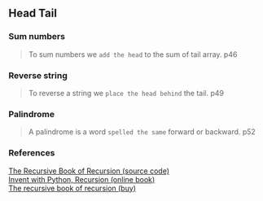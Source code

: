 ## Head Tail

### Sum numbers    
> To sum numbers we `add the head` to the sum of tail array. p46   

### Reverse string    
> To reverse a string we `place the head behind` the tail. p49  

### Palindrome    
> A palindrome is a word `spelled the same` forward or backward. p52  


### References

[The Recursive Book of Recursion (source code)](https://github.com/asweigart/the-recursive-book-of-recursion)  
[Invent with Python, Recursion (online book)](https://inventwithpython.com/recursion/)  
[The recursive book of recursion (buy)](https://www.amazon.com/gp/product/B09BKL34VL)
